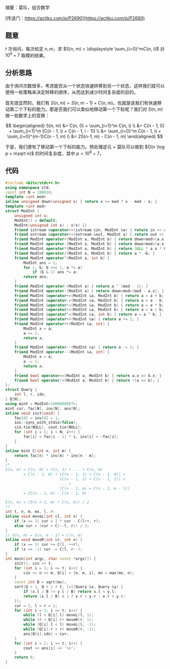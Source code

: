 摘要：莫队，组合数学

[传送门：https://actiku.com/p/P2690](https://actiku.com/p/P2690)

## 题意

$t$ 次询问，每次给定 $n, m$，求 $S(n, m) = \displaystyle \sum_{i=0}^mC(n, i)$ 对 $10^9 + 7$ 取模的结果。

## 分析思路

由于询问次数很多，考虑能否从一个状态快速转移到另一个状态，这样我们就可以使用一些策略来决定转移的顺序，从而达到减少时间复杂度的目的。

首先很显然的，我们有 $S(n, m) = S(n, m - 1) + C(n, m)$。也就是说我们有快速移动第二个下标的能力。那是否我们可以类似地移动第一个下标呢？我们对 $S(n, m)$ 做一些数学上的变换：

$$
\begin{aligned}
S(n, m) &= C(n, 0) + \sum_{i=1}^m C(n, i) \\
        &= C(n - 1, 0) + \sum_{i=1}^m [C(n - 1, i) + C(n - 1, i - 1)] \\
        &= \sum_{i=0}^m C(n - 1, i) + \sum_{i=0}^{m-1}C(n - 1, m) \\
        &= 2S(n-1, m) - C(n - 1, m)
\end{aligned}
$$

于是，我们便有了移动第一个下标的能力。预处理逆元 + 莫队可以做到 $O(n \log p + n\sqrt n)$ 的时间复杂度，其中 $p = 10^9 + 7$。

## 代码

```cpp
#include <bits/stdc++.h>
using namespace std;
const int N = 100010;
template <int mod>
inline unsigned down(unsigned x) { return x >= mod ? x - mod : x; }
template <int mod>
struct ModInt {
    unsigned int x;
    ModInt() = default;
    ModInt(unsigned int x) : x(x) {}
    friend istream &operator>>(istream &in, ModInt &a) { return in >> a.x; }
    friend ostream &operator<<(ostream &out, ModInt a) { return out << a.x; }
    friend ModInt operator+(ModInt a, ModInt b) { return down<mod>(a.x + b.x); }
    friend ModInt operator-(ModInt a, ModInt b) { return down<mod>(a.x - b.x + mod); }
    friend ModInt operator*(ModInt a, ModInt b) { return 1ULL * a.x * b.x % mod; }
    friend ModInt operator/(ModInt a, ModInt b) { return a * ~b; }
    friend ModInt operator^(ModInt a, int b) {
        ModInt ans = 1;
        for (; b; b >>= 1, a *= a)
            if (b & 1) ans *= a;
        return ans;
    }
    friend ModInt operator~(ModInt a) { return a ^ (mod - 2); }
    friend ModInt operator-(ModInt a) { return down<mod>(mod - a.x); }
    friend ModInt &operator+=(ModInt &a, ModInt b) { return a = a + b; }
    friend ModInt &operator-=(ModInt &a, ModInt b) { return a = a - b; }
    friend ModInt &operator*=(ModInt &a, ModInt b) { return a = a * b; }
    friend ModInt &operator/=(ModInt &a, ModInt b) { return a = a / b; }
    friend ModInt &operator^=(ModInt &a, int b) { return a = a ^ b; }
    friend ModInt &operator++(ModInt &a) { return a += 1; }
    friend ModInt operator++(ModInt &a, int) {
        ModInt x = a;
        a += 1;
        return x;
    }
    friend ModInt &operator--(ModInt &a) { return a -= 1; }
    friend ModInt operator--(ModInt &a, int) {
        ModInt x = a;
        a -= 1;
        return x;
    }
    friend bool operator==(ModInt a, ModInt b) { return a.x == b.x; }
    friend bool operator!=(ModInt a, ModInt b) { return !(a == b); }
};
struct Query {
    int l, r, idx;
} Q[N];
using mint = ModInt<1000000007>;
mint cur, fac[N], inv[N], ans[N];
inline void init(void) {
    fac[0] = inv[0] = 1;
    ios::sync_with_stdio(false);
    cin.tie(NULL), cout.tie(NULL);
    for (int i = 1; i < N; i++) {
        fac[i] = fac[i - 1] * i, inv[i] = ~fac[i];
    }
}
inline mint C(int n, int m) {
    return fac[n] * inv[m] * inv[n - m];
}
/*
S(n, m) = C(n, 0) + C(n, 1) + ... + C(n, m)
        = C(n - 1, 0) + (C(n - 1, 1) + C(n - 1, 0)) +
                        (C(n - 1, 2) + C(n - 1, 1)) +
                        ... +
                        (C(n - 1, m) + C(n - 1, m - 1))
        = 2S(n - 1, m) - C(n - 1, m)

S(n, m) = (S(n + 1, m) + C(n, m)) / 2
*/
int t, n, m, mx, l, r;
inline void moveL(int &l, int x) {
    if (x == 1) cur = 2 * cur - C(l++, r);
    else cur = (cur + C(--l, r)) / 2;
}
// S(n, m) = S(n, m - 1) + C(n, m)
inline void moveR(int &r, int x) {
    if (x == 1) cur += C(l, ++r);
    if (x == -1) cur -= C(l, r--);
}
int main(int argc, char const *argv[]) {
    init(), cin >> t;
    for (int i = 1; i <= t; i++) {
        cin >> n >> m, Q[i] = {n, m, i}, mx = max(mx, n);
    }
    const int B = sqrt(mx);
    sort(Q + 1, Q + 1 + t, [=](Query &x, Query &y) {
        if (x.l / B != y.l / B) return x.l < y.l;
        return (x.l / B) & 1 ? x.r < y.r : x.r > y.r;
    });
    cur = 2, l = r = 1;
    for (int i = 1; i <= t; i++) {
        while (l < Q[i].l) moveL(l, 1);
        while (r < Q[i].r) moveR(r, 1);
        while (Q[i].l < l) moveL(l, -1);
        while (Q[i].r < r) moveR(r, -1);
        ans[Q[i].idx] = cur;
    }
    for (int i = 1; i <= t; i++) {
        cout << ans[i] << '\n';
    }
    return 0;
}

```